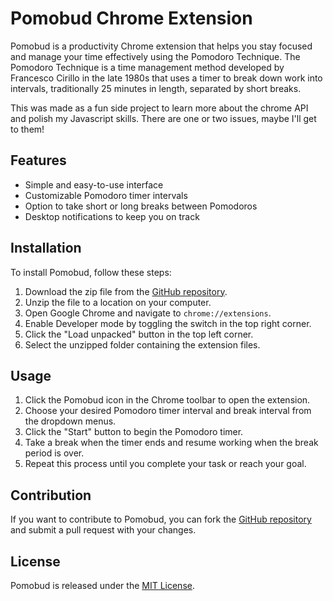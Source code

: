 # Pomobud Chrome Extension

Pomobud is a productivity Chrome extension that helps you stay focused and manage your time effectively using the Pomodoro Technique. The Pomodoro Technique is a time management method developed by Francesco Cirillo in the late 1980s that uses a timer to break down work into intervals, traditionally 25 minutes in length, separated by short breaks.

This was made as a fun side project to learn more about the chrome API and polish my Javascript skills. There are one or two issues, maybe I'll get to them!

## Features

- Simple and easy-to-use interface
- Customizable Pomodoro timer intervals
- Option to take short or long breaks between Pomodoros
- Desktop notifications to keep you on track

## Installation

To install Pomobud, follow these steps:

1. Download the zip file from the [GitHub repository](https://github.com/Zazelus/Pomobud).
2. Unzip the file to a location on your computer.
3. Open Google Chrome and navigate to `chrome://extensions`.
4. Enable Developer mode by toggling the switch in the top right corner.
5. Click the "Load unpacked" button in the top left corner.
6. Select the unzipped folder containing the extension files.

## Usage

1. Click the Pomobud icon in the Chrome toolbar to open the extension.
2. Choose your desired Pomodoro timer interval and break interval from the dropdown menus.
3. Click the "Start" button to begin the Pomodoro timer.
4. Take a break when the timer ends and resume working when the break period is over.
5. Repeat this process until you complete your task or reach your goal.

## Contribution

If you want to contribute to Pomobud, you can fork the [GitHub repository](https://github.com/Zazelus/Pomobud) and submit a pull request with your changes.

## License

Pomobud is released under the [MIT License](https://opensource.org/licenses/MIT).
